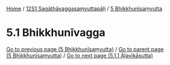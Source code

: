 
[Home](/) / [12S1 Sagāthāvaggasaṃyuttapāḷi](../../12S1.md) / [5 Bhikkhunīsaṃyutta](../5.md)

# 5.1 Bhikkhunīvagga


[Go to previous page (5 Bhikkhunīsaṃyutta)](../5.md) / [Go to parent page (5 Bhikkhunīsaṃyutta)](../5.md) / [Go to next page (5.1.1 Āḷavikāsutta)](5.1/5.1.1.md)


